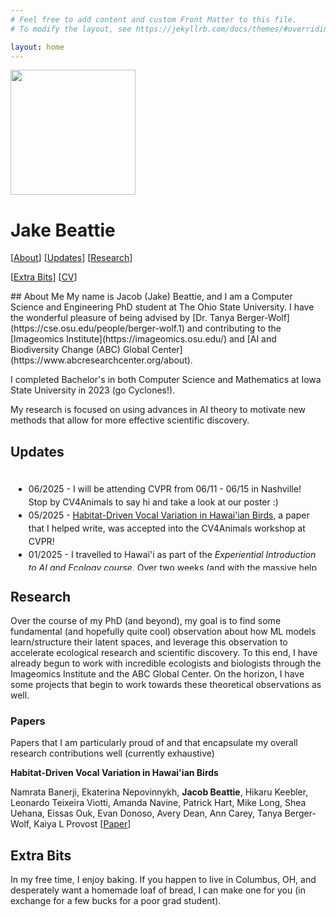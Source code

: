 ```yaml
---
# Feel free to add content and custom Front Matter to this file.
# To modify the layout, see https://jekyllrb.com/docs/themes/#overriding-theme-defaults

layout: home
---
```


<img src="./assets/images/profile_pic.png" width="200">

# Jake Beattie 

[[About](#about-me)] [[Updates](#updates)] [[Research](#research)]

[[Extra Bits](#extra-bits)] [[CV](./assets/pdf/cv.pdf)]

<a id="about-me" />
## About Me
My name is Jacob (Jake) Beattie, and I am a Computer Science and Engineering PhD student at The Ohio State University. I have the wonderful pleasure of being advised by [Dr. Tanya Berger-Wolf](https://cse.osu.edu/people/berger-wolf.1) and contributing to the [Imageomics Institute](https://imageomics.osu.edu/) and [AI and Biodiversity Change (ABC) Global Center](https://www.abcresearchcenter.org/about). 

I completed Bachelor's in both Computer Science and Mathematics at Iowa State University in 2023 (go Cyclones!).

My research is focused on using advances in AI theory to motivate new methods that allow for more effective scientific discovery.


<a id="updates" />

## Updates
<div style="min-width:400px;height:150px;line-height:1.5em;overflow:scroll;padding:5px;">
<ul>
<li>06/2025 - I will be attending CVPR from 06/11 - 06/15 in Nashville! Stop by CV4Animals to say hi and take a look at our poster :)</li>
<li>05/2025 - <a href="https://drive.google.com/file/d/1GJBsEcx_ZZzJaY_Rv_LZgIV8LsowlYJR/view">Habitat-Driven Vocal Variation in Hawai'ian Birds</a>, a paper that I helped write, was accepted into the CV4Animals workshop at CVPR! </li>
<li>01/2025 - I travelled to Hawai'i as part of the <i>Experiential Introduction to AI and Ecology course</i>. Over two weeks (and with the massive help of <a href="https://www.neonscience.org/">NEON</a> staff and UH Hilo's <a href="https://lohelab.org/">Pat Hart and Amanda Navine</a>), we collected some pretty awesome acoustic data on Hawai'ian birds.</li>
</ul>
</div>


<a id="research" />

## Research
Over the course of my PhD (and beyond), my goal is to find some fundamental (and hopefully quite cool) observation about how ML models learn/structure their latent spaces, and leverage this observation to accelerate ecological research and scientific discovery. To this end, I have already begun to work with incredible ecologists and biologists through the Imageomics Institute and the ABC Global Center. On the horizon, I have some projects that begin to work towards these theoretical observations as well.

### Papers
Papers that I am particularly proud of and that encapsulate my overall research contributions well (currently exhaustive)

<b> Habitat-Driven Vocal Variation in Hawai'ian Birds</b> 

Namrata Banerji, Ekaterina Nepovinnykh, <b>Jacob Beattie</b>, Hikaru Keebler, Leonardo Teixeira Viotti, Amanda Navine, Patrick Hart, Mike Long, Shea Uehana, Eissas Ouk, Evan Donoso, Avery Dean, Ann Carey, Tanya Berger-Wolf, Kaiya L Provost [[Paper](https://drive.google.com/file/d/1GJBsEcx_ZZzJaY_Rv_LZgIV8LsowlYJR/view)]


<a id="extra-bits" />

## Extra Bits
In my free time, I enjoy baking. If you happen to live in Columbus, OH, and desperately want a homemade loaf of bread, I can make one for you (in exchange for a few bucks for a poor grad student).

